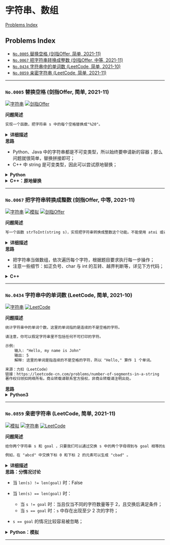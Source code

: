 # 字符串、数组

[Problems Index](#problems-index)

<!-- Tag: 字符串、数组 -->

Problems Index
---
- [`No.0005` 替换空格 (剑指Offer, 简单, 2021-11)](#no0005-替换空格-剑指offer-简单-2021-11)
- [`No.0067` 把字符串转换成整数 (剑指Offer, 中等, 2021-11)](#no0067-把字符串转换成整数-剑指offer-中等-2021-11)
- [`No.0434` 字符串中的单词数 (LeetCode, 简单, 2021-10)](#no0434-字符串中的单词数-leetcode-简单-2021-10)
- [`No.0859` 亲密字符串 (LeetCode, 简单, 2021-11)](#no0859-亲密字符串-leetcode-简单-2021-11)

---

### `No.0005` 替换空格 (剑指Offer, 简单, 2021-11)


[![字符串](https://img.shields.io/badge/字符串-lightgray.svg)](数据结构-字符串、数组.md)
[![剑指Offer](https://img.shields.io/badge/剑指Offer-lightgray.svg)](题集-剑指Offer.md)
<!-- Tag: 字符串 -->

<summary><b>问题简述</b></summary>

```txt
实现一个函数，把字符串 s 中的每个空格替换成"%20"。
```

<details><summary><b>详细描述</b></summary>

```txt
请实现一个函数，把字符串 s 中的每个空格替换成"%20"。

示例 1：
    输入：s = "We are happy."
    输出："We%20are%20happy."

限制：
    0 <= s 的长度 <= 10000

来源：力扣（LeetCode）
链接：https://leetcode-cn.com/problems/ti-huan-kong-ge-lcof
著作权归领扣网络所有。商业转载请联系官方授权，非商业转载请注明出处。
```

<!-- <div align="center"><img src="../_assets/xxx.png" height="300" /></div> -->

</details>


<summary><b>思路</b></summary>

- Python、Java 中的字符串都是不可变类型，所以始终要申请新的容器；那么问题就很简单，替换拼接即可；
- C++ 中 string 是可变类型，因此可以尝试原地替换；


<details><summary><b>Python</b></summary>

```python
class Solution:
    def replaceSpace(self, s: str) -> str:
        buf = []
        for c in s:
            if c == ' ':
                buf.append('%20')
            else:
                buf.append(c)
        
        return ''.join(buf)
```

</details>

<details><summary><b>C++：原地替换</b></summary>

```cpp
class Solution {
public:
    string replaceSpace(string s) {
        // 统计空格数量
        int space_cnt = 0;
        for (char c : s) {
            if (c == ' ') space_cnt++;
        }
        // 修改 s 长度
        int i = s.size() - 1;  // 原来的长度
        s.resize(s.size() + 2 * space_cnt);        
        int j = s.size() - 1;  // 新的长度
        // 倒序遍历修改
        while (i < j) {
            if (s[i] != ' ')
                s[j] = s[i];
            else {
                s[j - 2] = '%';
                s[j - 1] = '2';
                s[j] = '0';
                j -= 2;
            }
            i--;
            j--;
        }
        return s;
    }
};
```

</details>

---
### `No.0067` 把字符串转换成整数 (剑指Offer, 中等, 2021-11)


[![字符串](https://img.shields.io/badge/字符串-lightgray.svg)](数据结构-字符串、数组.md)
[![模拟](https://img.shields.io/badge/模拟-lightgray.svg)](基础-模拟、数学、找规律.md)
[![剑指Offer](https://img.shields.io/badge/剑指Offer-lightgray.svg)](题集-剑指Offer.md)
<!-- Tag: 字符串、模拟 -->

<summary><b>问题简述</b></summary>

```txt
写一个函数 strToInt(string s)，实现把字符串转换成整数这个功能。不能使用 atoi 或者其他类似的库函数。
```

<details><summary><b>详细描述</b></summary>

```txt
写一个函数 strToInt(string s)，实现把字符串转换成整数这个功能。不能使用 atoi 或者其他类似的库函数。

首先，该函数会根据需要丢弃无用的开头空格字符，直到寻找到第一个非空格的字符为止。

当我们寻找到的第一个非空字符为正或者负号时，则将该符号与之后面尽可能多的连续数字组合起来，作为该整数的正负号；假如第一个非空字符是数字，则直接将其与之后连续的数字字符组合起来，形成整数。

该字符串除了有效的整数部分之后也可能会存在多余的字符，这些字符可以被忽略，它们对于函数不应该造成影响。

注意：假如该字符串中的第一个非空格字符不是一个有效整数字符、字符串为空或字符串仅包含空白字符时，则你的函数不需要进行转换。

在任何情况下，若函数不能进行有效的转换时，请返回 0。

说明：
    假设我们的环境只能存储 32 位大小的有符号整数，那么其数值范围为 [−231,  231 − 1]。如果数值超过这个范围，请返回  INT_MAX (231 − 1) 或 INT_MIN (−231) 。

示例 1:
    输入: "42"
    输出: 42
示例 2:
    输入: "   -42"
    输出: -42
    解释: 第一个非空白字符为 '-', 它是一个负号。
         我们尽可能将负号与后面所有连续出现的数字组合起来，最后得到 -42 。
示例 3:
    输入: "4193 with words"
    输出: 4193
    解释: 转换截止于数字 '3' ，因为它的下一个字符不为数字。
示例 4:
    输入: "words and 987"
    输出: 0
    解释: 第一个非空字符是 'w', 但它不是数字或正、负号。
        因此无法执行有效的转换。
示例 5:
    输入: "-91283472332"
    输出: -2147483648
    解释: 数字 "-91283472332" 超过 32 位有符号整数范围。 
         因此返回 INT_MIN (−231) 。

来源：力扣（LeetCode）
链接：https://leetcode-cn.com/problems/ba-zi-fu-chuan-zhuan-huan-cheng-zheng-shu-lcof
著作权归领扣网络所有。商业转载请联系官方授权，非商业转载请注明出处。
```

<!-- <div align="center"><img src="./_assets/xxx.png" height="300" /></div> -->

</details>


<summary><b>思路</b></summary>

- 把字符串当做数组，依次遍历每个字符，根据题目要求执行每一步操作；
- 注意一些细节：如正负号、char 与 int 的互转、越界判断等，详见下方代码；


<details><summary><b>C++</b></summary>

```cpp
class Solution {
public:
    int strToInt(string str) {
        int n = str.length();
        if (n < 1) return 0;
        
        int ret = 0;
        int p = 0;      // 模拟指针
        int sign = 1;   // 正负
        
        while (isspace(str[p])) 
            p++;  // 跳过前置空格
        
        if (str[p] == '-') sign = -1;
        if (str[p] == '-' || str[p] == '+') p++;
        
        while (str[p] >= '0' && str[p] <= '9') {
            int new_ret = ret * 10 + str[p] - '0';
            if (new_ret / 10 != ret) {  // 越界判断
                return sign > 0? INT_MAX : INT_MIN;
            }
            ret = new_ret;
            p++;
        }
        
        return sign * ret;
    }
};

```

</details>

---
### `No.0434` 字符串中的单词数 (LeetCode, 简单, 2021-10)


[![字符串](https://img.shields.io/badge/字符串-lightgray.svg)](数据结构-字符串、数组.md)
[![LeetCode](https://img.shields.io/badge/LeetCode-lightgray.svg)](题集-LeetCode.md)
<!-- Tag: 字符串 -->

<summary><b>问题描述</b></summary>

```txt
统计字符串中的单词个数，这里的单词指的是连续的不是空格的字符。

请注意，你可以假定字符串里不包括任何不可打印的字符。

示例:
    输入: "Hello, my name is John"
    输出: 5
    解释: 这里的单词是指连续的不是空格的字符，所以 "Hello," 算作 1 个单词。

来源：力扣（LeetCode）
链接：https://leetcode-cn.com/problems/number-of-segments-in-a-string
著作权归领扣网络所有。商业转载请联系官方授权，非商业转载请注明出处。
```

<summary><b>思路</b></summary>

<details><summary><b>Python3</b></summary>

```python
class Solution:
    def countSegments(self, s):
        
        # 针对第一个字符初始化，注意处理空串
        ans = 0 if s == '' or s[0] == ' ' else 1

        for i in range(1, len(s)):
            if s[i] != ' ' and s[i - 1] == ' ':
                ans += 1

        return ans

```

</details>

---
### `No.0859` 亲密字符串 (LeetCode, 简单, 2021-11)


[![模拟](https://img.shields.io/badge/模拟-lightgray.svg)](基础-模拟、数学、找规律.md)
[![字符串](https://img.shields.io/badge/字符串-lightgray.svg)](数据结构-字符串、数组.md)
[![LeetCode](https://img.shields.io/badge/LeetCode-lightgray.svg)](题集-LeetCode.md)
<!-- Tag: 模拟、字符串 -->

<summary><b>问题简述</b></summary>

```txt
给你两个字符串 s 和 goal ，只要我们可以通过交换 s 中的两个字母得到与 goal 相等的结果，就返回 true ；否则返回 false。

例如，在 "abcd" 中交换下标 0 和下标 2 的元素可以生成 "cbad" 。
```

<details><summary><b>详细描述</b></summary>

```txt
给你两个字符串 s 和 goal ，只要我们可以通过交换 s 中的两个字母得到与 goal 相等的结果，就返回 true ；否则返回 false 。

交换字母的定义是：取两个下标 i 和 j （下标从 0 开始）且满足 i != j ，接着交换 s[i] 和 s[j] 处的字符。

例如，在 "abcd" 中交换下标 0 和下标 2 的元素可以生成 "cbad" 。
 

示例 1：
    输入：s = "ab", goal = "ba"
    输出：true
    解释：你可以交换 s[0] = 'a' 和 s[1] = 'b' 生成 "ba"，此时 s 和 goal 相等。
示例 2：
    输入：s = "ab", goal = "ab"
    输出：false
    解释：你只能交换 s[0] = 'a' 和 s[1] = 'b' 生成 "ba"，此时 s 和 goal 不相等。
示例 3：
    输入：s = "aa", goal = "aa"
    输出：true
    解释：你可以交换 s[0] = 'a' 和 s[1] = 'a' 生成 "aa"，此时 s 和 goal 相等。
示例 4：
    输入：s = "aaaaaaabc", goal = "aaaaaaacb"
    输出：true
 

提示：
    1 <= s.length, goal.length <= 2 * 10^4
    s 和 goal 由小写英文字母组成

来源：力扣（LeetCode）
链接：https://leetcode-cn.com/problems/buddy-strings
著作权归领扣网络所有。商业转载请联系官方授权，非商业转载请注明出处。
```

<!-- <div align="center"><img src="../_assets/xxx.png" height="300" /></div> -->

</details>



<summary><b>思路：分情况讨论</b></summary>

- 当 `len(s) != len(goal)` 时：False
- 当 `len(s) == len(goal)` 时：
    - 当 `s != goal` 时：当且仅当不同的字符数量等于 2，且交换后满足条件；
    - 当 `s == goal` 时：`s` 中存在出现至少 2 次的字符；

- `s == goal` 的情况比较容易被忽略；


<details><summary><b>Python：模拟</b></summary>

```python
class Solution:

    def buddyStrings(self, s: str, goal: str) -> bool:
        """"""
        if len(s) != len(goal):
            return False

        dif = []
        cs = set()
        for i, c in enumerate(s):
            cs.add(c)
            if s[i] != goal[i]:
                dif.append(i)

        # 存在字符出现过 2 次
        if s == goal and len(cs) < len(s):
            return True

        # 只存在两个位置字符不同，且交换后满足条件
        if len(dif) == 2 and (s[dif[0]], s[dif[1]]) == (goal[dif[1]], goal[dif[0]]):
            return True

        return False
```

</details>

---
